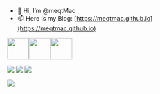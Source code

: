 - 👋 Hi, I’m @meqtMac
- 📫 Here is my Blog: [https://meqtmac.github.io](https://meqtmac.github.io)
<p style="display: flex; align-items: center;">
  <img src="https://www.python.org/static/img/python-logo@2x.png" style="height: 50px;"/>
  <img src="https://isocpp.org/assets/images/cpp_logo.png" style="height: 50px;"/>
  <img src="https://developer.apple.com/swift/images/swift-logo.svg" style="height: 50px;"/>
</p>

<p>
<img src="https://img.shields.io/badge/Xcode-0078d7.svg?style=flat-square&logo=xcode&logoColor=white"/>
<img src="https://img.shields.io/badge/Vim-019733?style=flat-square&logo=vim&logoColor=white"/>
<img src="https://img.shields.io/badge/Visual%20Studio%20Code-0078d7.svg?style=flat-square&logo=visual-studio-code&logoColor=white"/>
</p>

<a href='https://leetcode.com/meqt/'><img src='https://leetcode.card.workers.dev/meqt?theme=auto&font=baloo'></a>
<!---
meqtMac/meqtMac is a ✨ special ✨ repository because its `README.md` (this file) appears on your GitHub profile.
You can click the Preview link to take a look at your changes.
--->
